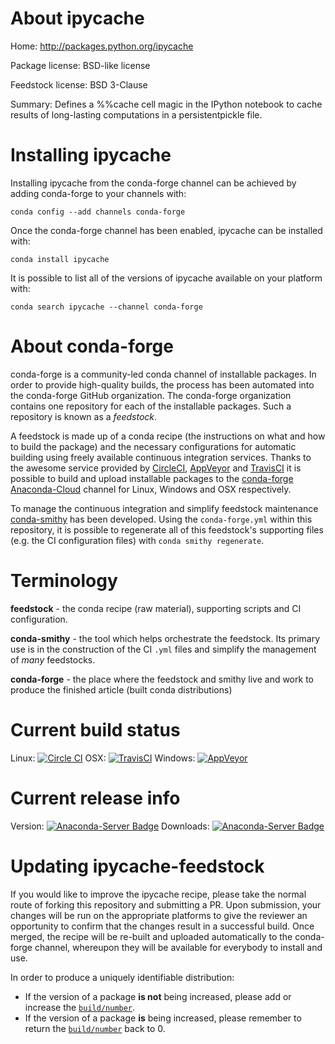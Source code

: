 About ipycache
==============

Home: http://packages.python.org/ipycache

Package license: BSD-like license

Feedstock license: BSD 3-Clause

Summary: Defines a %%cache cell magic in the IPython notebook to cache results of long-lasting computations in a persistentpickle file.



Installing ipycache
===================

Installing ipycache from the conda-forge channel can be achieved by adding conda-forge to your channels with:

```
conda config --add channels conda-forge
```

Once the conda-forge channel has been enabled, ipycache can be installed with:

```
conda install ipycache
```

It is possible to list all of the versions of ipycache available on your platform with:

```
conda search ipycache --channel conda-forge
```


About conda-forge
=================

conda-forge is a community-led conda channel of installable packages.
In order to provide high-quality builds, the process has been automated into the
conda-forge GitHub organization. The conda-forge organization contains one repository 
for each of the installable packages. Such a repository is known as a *feedstock*.

A feedstock is made up of a conda recipe (the instructions on what and how to build
the package) and the necessary configurations for automatic building using freely
available continuous integration services. Thanks to the awesome service provided by
[CircleCI](https://circleci.com/), [AppVeyor](http://www.appveyor.com/)
and [TravisCI](https://travis-ci.org/) it is possible to build and upload installable
packages to the [conda-forge](https://anaconda.org/conda-forge)
[Anaconda-Cloud](http://docs.anaconda.org/) channel for Linux, Windows and OSX respectively.

To manage the continuous integration and simplify feedstock maintenance
[conda-smithy](http://github.com/conda-forge/conda-smithy) has been developed.
Using the ``conda-forge.yml`` within this repository, it is possible to regenerate all of
this feedstock's supporting files (e.g. the CI configuration files) with ``conda smithy regenerate``.


Terminology
===========

**feedstock** - the conda recipe (raw material), supporting scripts and CI configuration.

**conda-smithy** - the tool which helps orchestrate the feedstock.
                   Its primary use is in the construction of the CI ``.yml`` files
                   and simplify the management of *many* feedstocks.

**conda-forge** - the place where the feedstock and smithy live and work to
                  produce the finished article (built conda distributions)

Current build status
====================

Linux: [![Circle CI](https://circleci.com/gh/conda-forge/ipycache-feedstock.svg?style=svg)](https://circleci.com/gh/conda-forge/ipycache-feedstock)
OSX: [![TravisCI](https://travis-ci.org/conda-forge/ipycache-feedstock.svg?branch=master)](https://travis-ci.org/conda-forge/ipycache-feedstock) 
Windows: [![AppVeyor](https://ci.appveyor.com/api/projects/status/github/conda-forge/ipycache-feedstock?svg=True)](https://ci.appveyor.com/project/conda-forge/ipycache-feedstock/branch/master)

Current release info
====================
Version: [![Anaconda-Server Badge](https://anaconda.org/conda-forge/ipycache/badges/version.svg)](https://anaconda.org/conda-forge/ipycache)
Downloads: [![Anaconda-Server Badge](https://anaconda.org/conda-forge/ipycache/badges/downloads.svg)](https://anaconda.org/conda-forge/ipycache)


Updating ipycache-feedstock
===========================

If you would like to improve the ipycache recipe, please take the normal
route of forking this repository and submitting a PR. Upon submission, your changes will
be run on the appropriate platforms to give the reviewer an opportunity to confirm that the
changes result in a successful build. Once merged, the recipe will be re-built and uploaded
automatically to the conda-forge channel, whereupon they will be available for everybody to
install and use.

In order to produce a uniquely identifiable distribution:
 * If the version of a package **is not** being increased, please add or increase
   the [``build/number``](http://conda.pydata.org/docs/building/meta-yaml.html#build-number-and-string). 
 * If the version of a package **is** being increased, please remember to return
   the [``build/number``](http://conda.pydata.org/docs/building/meta-yaml.html#build-number-and-string)
   back to 0.
